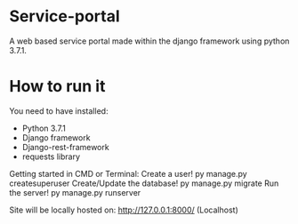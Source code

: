 # Service-portal
A web based service portal made within the django framework using python 3.7.1.

# How to run it
You need to have installed: 
- Python 3.7.1
- Django framework 
- Django-rest-framework
- requests library

Getting started in CMD or Terminal:
Create a user!
py manage.py createsuperuser
Create/Update the database!
py manage.py migrate
Run the server! 
py manage.py runserver

Site will be locally hosted on: 
http://127.0.0.1:8000/  (Localhost)
